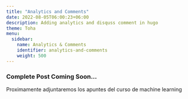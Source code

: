 ```yaml
---
title: "Analytics and Comments"
date: 2022-08-05T06:00:23+06:00
description: Adding analytics and disquss comment in hugo 
theme: Toha
menu:
  sidebar:
    name: Analytics & Comments
    identifier: analytics-and-comments
    weight: 500
---
```


### Complete Post Coming Soon...

Proximamente adjuntaremos los apuntes del curso de machine learning

